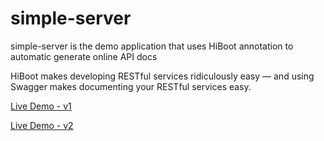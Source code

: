 # simple-server 

simple-server is the demo application that uses HiBoot annotation to automatic generate online API docs


HiBoot makes developing RESTful services ridiculously easy — and using Swagger makes documenting your RESTful services easy.

[Live Demo - v1](https://hiboot-demo.apps.hidevops.io/api/v1/simple-server/swagger-ui)

[Live Demo - v2](https://hiboot-demo.apps.hidevops.io/api/v2/simple-server/swagger-ui)